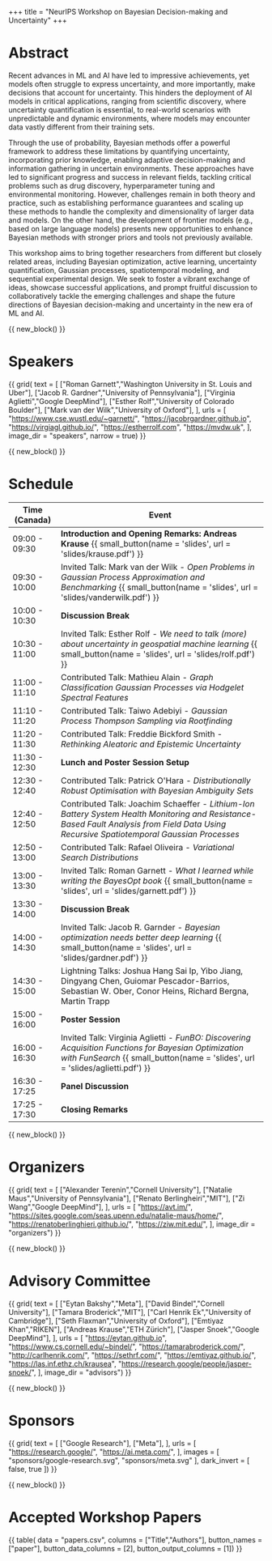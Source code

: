 +++
title = "NeurIPS Workshop on Bayesian Decision-making and Uncertainty"
+++

# Abstract

Recent advances in ML and AI have led to impressive achievements, yet models often struggle to express uncertainty, and more importantly, make decisions that account for uncertainty. 
This hinders the deployment of AI models in critical applications, ranging from scientific discovery, where uncertainty quantification is essential, to real-world scenarios with unpredictable and dynamic environments, where models may encounter data vastly different from their training sets.

Through the use of probability, Bayesian methods offer a powerful framework to address these limitations by quantifying uncertainty, incorporating prior knowledge, enabling adaptive decision-making and information gathering in uncertain environments. 
These approaches have led to significant progress and success in relevant fields, tackling critical problems such as drug discovery, hyperparameter tuning and environmental monitoring. 
However, challenges remain in both theory and practice, such as establishing performance guarantees and scaling up these methods to handle the complexity and dimensionality of larger data and models. 
On the other hand, the development of frontier models (e.g., based on large language models) presents new opportunities to enhance Bayesian methods with stronger priors and tools not previously available.

This workshop aims to bring together researchers from different but closely related areas, including Bayesian optimization, active learning, uncertainty quantification, Gaussian processes, spatiotemporal modeling, and sequential experimental design. 
We seek to foster a vibrant exchange of ideas, showcase successful applications, and prompt fruitful discussion to collaboratively tackle the emerging challenges and shape the future directions of Bayesian decision-making and uncertainty in the new era of ML and AI.



{{ new_block() }}



# Speakers

{{ grid(
    text = [
        ["Roman Garnett","Washington University in St. Louis and Uber"], 
        ["Jacob R. Gardner","University of Pennsylvania"],
        ["Virginia Aglietti","Google DeepMind"],
        ["Esther Rolf","University of Colorado Boulder"],
        ["Mark van der Wilk","University of Oxford"],
    ],
    urls = [
        "https://www.cse.wustl.edu/~garnett/",
        "https://jacobrgardner.github.io",
        "https://virgiagl.github.io/",
        "https://estherrolf.com",
        "https://mvdw.uk",
    ],
    image_dir = "speakers",
    narrow = true) }}



{{ new_block() }}



# Schedule

| Time (Canada) | Event |
|---------------|-------|
| 09:00 - 09:30 | **Introduction and Opening Remarks: Andreas Krause** {{ small_button(name = 'slides', url = 'slides/krause.pdf') }} |
| 09:30 - 10:00 | Invited Talk: Mark van der Wilk - _Open Problems in Gaussian Process Approximation and Benchmarking_  {{ small_button(name = 'slides', url = 'slides/vanderwilk.pdf') }} |
| 10:00 - 10:30 | **Discussion Break** |
| 10:30 - 11:00 | Invited Talk: Esther Rolf - _We need to talk (more) about uncertainty in geospatial machine learning_ {{ small_button(name = 'slides', url = 'slides/rolf.pdf') }} |
| 11:00 - 11:10 | Contributed Talk: Mathieu Alain - _Graph Classification Gaussian Processes via Hodgelet Spectral Features_ |
| 11:10 - 11:20 | Contributed Talk: Taiwo Adebiyi - _Gaussian Process Thompson Sampling via Rootfinding_ |
| 11:20 - 11:30 | Contributed Talk: Freddie Bickford Smith - _Rethinking Aleatoric and Epistemic Uncertainty_ |
| 11:30 - 12:30 | **Lunch and Poster Session Setup** |
| 12:30 - 12:40 | Contributed Talk: Patrick O'Hara - _Distributionally Robust Optimisation with Bayesian Ambiguity Sets_ |
| 12:40 - 12:50 | Contributed Talk: Joachim Schaeffer - _Lithium-Ion Battery System Health Monitoring and Resistance-Based Fault Analysis from Field Data Using Recursive Spatiotemporal Gaussian Processes_ |
| 12:50 - 13:00 | Contributed Talk: Rafael Oliveira - _Variational Search Distributions_ |
| 13:00 - 13:30 | Invited Talk: Roman Garnett - _What I learned while writing the BayesOpt book_ {{ small_button(name = 'slides', url = 'slides/garnett.pdf') }} |
| 13:30 - 14:00 | **Discussion Break** |
| 14:00 - 14:30 | Invited Talk: Jacob R. Garnder - _Bayesian optimization needs better deep learning_ {{ small_button(name = 'slides', url = 'slides/gardner.pdf') }} |
| 14:30 - 15:00 | Lightning Talks: Joshua Hang Sai Ip, Yibo Jiang, Dingyang Chen, Guiomar Pescador-Barrios, Sebastian W. Ober, Conor Heins, Richard Bergna, Martin Trapp |
| 15:00 - 16:00 | **Poster Session** |
| 16:00 - 16:30 | Invited Talk: Virginia Aglietti - _FunBO: Discovering Acquisition Functions for Bayesian Optimization with FunSearch_ {{ small_button(name = 'slides', url = 'slides/aglietti.pdf') }} |
| 16:30 - 17:25 | **Panel Discussion** | 
| 17:25 - 17:30 | **Closing Remarks** |



{{ new_block() }}



# Organizers

{{ grid(
    text = [
        ["Alexander Terenin","Cornell University"],
        ["Natalie Maus","University of Pennsylvania"],
        ["Renato Berlingheiri","MIT"],
        ["Zi Wang","Google DeepMind"],
    ],
    urls = [
        "https://avt.im/",
        "https://sites.google.com/seas.upenn.edu/natalie-maus/home/",
        "https://renatoberlinghieri.github.io/",
        "https://ziw.mit.edu/",
    ],
    image_dir = "organizers") }}



{{ new_block() }}



# Advisory Committee

{{ grid(
    text = [
        ["Eytan Bakshy","Meta"],
        ["David Bindel","Cornell University"],
        ["Tamara Broderick","MIT"],
        ["Carl Henrik Ek","University of Cambridge"],
        ["Seth Flaxman","University of Oxford"],
        ["Emtiyaz Khan","RIKEN"],
        ["Andreas Krause","ETH Zürich"],
        ["Jasper Snoek","Google DeepMind"],
    ],
    urls = [
        "https://eytan.github.io",
        "https://www.cs.cornell.edu/~bindel/",
        "https://tamarabroderick.com/",
        "http://carlhenrik.com/",
        "https://sethrf.com/",
        "https://emtiyaz.github.io/",
        "https://las.inf.ethz.ch/krausea",
        "https://research.google/people/jasper-snoek/",
    ],
    image_dir = "advisors") }}



{{ new_block() }}



# Sponsors

{{ grid(
    text = [
        ["Google Research"],
        ["Meta"],
    ],
    urls = [
        "https://research.google/",
        "https://ai.meta.com/",
    ],
    images = [
        "sponsors/google-research.svg",
        "sponsors/meta.svg"
    ],
    dark_invert = [
        false,
        true
    ]) }}



{{ new_block() }}



# Accepted Workshop Papers

{{ table(
    data = "papers.csv", 
    columns = ["Title","Authors"],
    button_names = ["paper"], 
    button_data_columns = [2], 
    button_output_columns = [1]) }}
